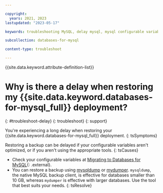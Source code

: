 ```yaml
---

copyright:
  years: 2021, 2023
lastupdated: "2023-05-17"

keywords: troubleshooting MySQL, delay mysql, mysql configurable variables

subcollection: databases-for-mysql

content-type: troubleshoot

---
```


{{site.data.keyword.attribute-definition-list}}

# Why is there a delay when restoring my {{site.data.keyword.databases-for-mysql_full}} deployment?
{: #troubleshoot-delay}
{: troubleshoot}
{: support}

You're experiencing a long delay when restoring your {{site.data.keyword.databases-for-mysql_full}} deployment.
{: tsSymptoms}

Restoring a backup can be delayed if your configurable variables aren't optimized, or if you aren't using the appropriate tools.
{: tsCauses}

- Check your configurable variables at [Migrating to Databases for MySQL](https://cloud.ibm.com/docs/databases-for-mysql?topic=databases-for-mysql-migrating){: .external}.
- You can restore a backup using [mysqldump](/docs/databases-for-mysql?topic=databases-for-mysql-migrating#migrating-mysqldump) or [mydumper](/docs/databases-for-mysql?topic=databases-for-mysql-migrating#migrating-mydumper). `mysqldump`, the native MySQL backup client, is effective for databases smaller than 10 GB, whereas `mydumper` is effective with larger databases. Use the tool that best suits your needs.
{: tsResolve}
